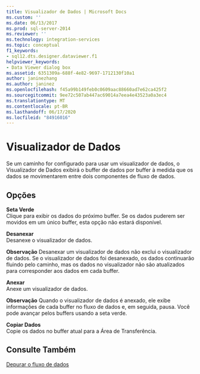 ```yaml
---
title: Visualizador de Dados | Microsoft Docs
ms.custom: ''
ms.date: 06/13/2017
ms.prod: sql-server-2014
ms.reviewer: ''
ms.technology: integration-services
ms.topic: conceptual
f1_keywords:
- sql12.dts.designer.dataviewer.f1
helpviewer_keywords:
- Data Viewer dialog box
ms.assetid: 6351309a-688f-4e82-9697-1712130f10a1
author: janinezhang
ms.author: janinez
ms.openlocfilehash: f45a99b149feb0c0609aac88660ad7e62ca425f2
ms.sourcegitcommit: 9ee72c507ab447ac69014a7eea4e43523a0a3ec4
ms.translationtype: MT
ms.contentlocale: pt-BR
ms.lasthandoff: 06/17/2020
ms.locfileid: "84916016"
---
```

# <a name="data-viewer"></a>Visualizador de Dados
  Se um caminho for configurado para usar um visualizador de dados, o Visualizador de Dados exibirá o buffer de dados por buffer à medida que os dados se movimentarem entre dois componentes de fluxo de dados.  
  
## <a name="options"></a>Opções  
 **Seta Verde**  
 Clique para exibir os dados do próximo buffer. Se os dados puderem ser movidos em um único buffer, esta opção não estará disponível.  
  
 **Desanexar**  
 Desanexe o visualizador de dados.  
  
 **Observação** Desanexar um visualizador de dados não exclui o visualizador de dados. Se o visualizador de dados foi desanexado, os dados continuarão fluindo pelo caminho, mas os dados no visualizador não são atualizados para corresponder aos dados em cada buffer.  
  
 **Anexar**  
 Anexe um visualizador de dados.  
  
 **Observação** Quando o visualizador de dados é anexado, ele exibe informações de cada buffer no fluxo de dados e, em seguida, pausa. Você pode avançar pelos buffers usando a seta verde.  
  
 **Copiar Dados**  
 Copie os dados no buffer atual para a Área de Transferência.  
  
## <a name="see-also"></a>Consulte Também  
 [Depurar o fluxo de dados](../troubleshooting/debugging-data-flow.md)  
  
  
